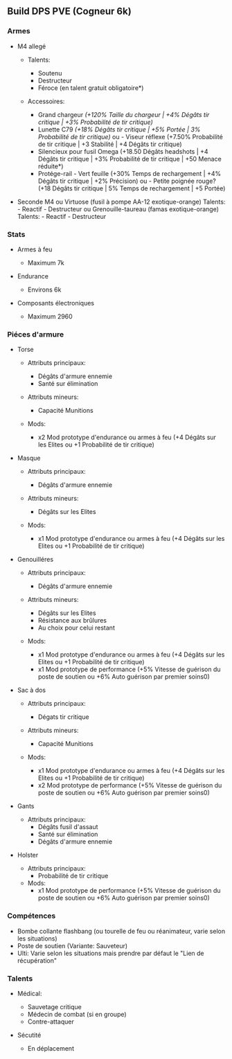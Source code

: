 ## Build DPS PVE (Cogneur 6k)

### Armes
- M4 allegé
    - Talents:
        - Soutenu
        - Destructeur
        - Féroce (en talent gratuit obligatoire*)
    
    - Accessoires:
        - Grand chargeur *(+120% Taille du chargeur | +4% Dégâts tir critique | +3% Probabilité de tir critique)*
        - Lunette C79 *(+18% Dégâts tir critique | +5% Portée | 3% Probabilité de tir critique)*
            ou - Viseur réflexe (+7.50% Probabilité de tir critique | +3 Stabilité | +4 Dégâts tir critique)
        - Silencieux pour fusil Omega (+18.50 Dégâts headshots | +4 Dégâts tir critique | +3% Probabilité de tir critique | +50 Menace réduite*)
        - Protége-rail - Vert feuille (+30% Temps de rechargement | +4% Dégâts tir critique | +2% Précision)
            ou - Petite poignée rouge? (+18 Dégâts tir critique | 5% Temps de rechargement | +5 Portée)

- Seconde M4 
    ou Virtuose (fusil à pompe AA-12 exotique-orange)
        Talents:
            - Reactif
            - Destructeur
    ou Grenouille-taureau (famas exotique-orange)
        Talents:
            - Reactif
            - Destructeur


### Stats
- Armes à feu
    - Maximum 7k

- Endurance
    - Environs 6k

- Composants électroniques
    - Maximum 2960


### Piéces d'armure
- Torse
    - Attributs principaux:
        - Dégâts d'armure ennemie
        - Santé sur élimination
    
    - Attributs mineurs:
        - Capacité Munitions

    - Mods:
        - x2 Mod prototype d'endurance ou armes à feu (+4 Dégâts sur les Elites ou +1 Probabilité de tir critique)

- Masque
    - Attributs principaux:
        - Dégâts d'armure ennemie
        
    - Attributs mineurs:
        - Dégâts sur les Elites

    - Mods:
        - x1 Mod prototype d'endurance ou armes à feu (+4 Dégâts sur les Elites ou +1 Probabilité de tir critique)

- Genouilléres
    - Attributs principaux:
        - Dégâts d'armure ennemie

    - Attributs mineurs:
        - Dégâts sur les Elites
        - Résistance aux brûlures
        - Au choix pour celui restant

    - Mods:
        - x1 Mod prototype d'endurance ou armes à feu (+4 Dégâts sur les Elites ou +1 Probabilité de tir critique)
        - x1 Mod prototype de performance (+5% Vitesse de guérison du poste de soutien ou +6% Auto guérison par premier soins0)

- Sac à dos
    - Attributs principaux:
        - Dégats tir critique

    - Attributs mineurs:
        - Capacité Munitions

    - Mods:
        - x1 Mod prototype d'endurance ou armes à feu (+4 Dégâts sur les Elites ou +1 Probabilité de tir critique)
        - x2 Mod prototype de performance (+5% Vitesse de guérison du poste de soutien ou +6% Auto guérison par premier soins0)

- Gants
    - Attributs principaux:
        - Dégâts fusil d'assaut
        - Santé sur élimination
        - Dégâts d'armure ennemie

- Holster
     - Attributs principaux:
        - Probabilité de tir critique
    - Mods:
        - x1 Mod prototype de performance (+5% Vitesse de guérison du poste de soutien ou +6% Auto guérison par premier soins0)


### Compétences
- Bombe collante flashbang (ou tourelle de feu ou réanimateur, varie selon les situations)
- Poste de soutien (Variante: Sauveteur)
- Ulti: Varie selon les situations mais prendre par défaut le "Lien de récupération"


### Talents
- Médical:
    - Sauvetage critique
    - Médecin de combat (si en groupe)
    - Contre-attaquer

- Sécutité
    - En déplacement
